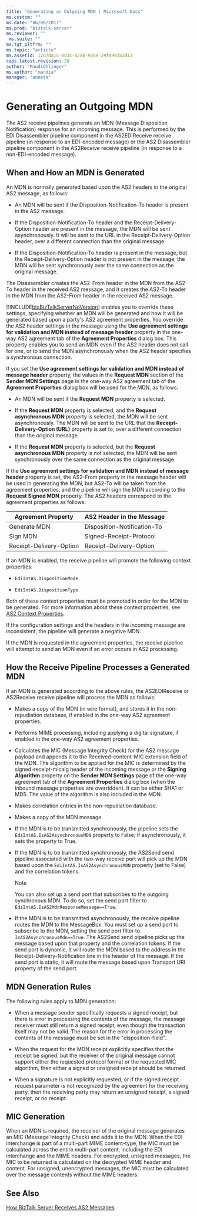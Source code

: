 ```yaml
---
title: "Generating an Outgoing MDN | Microsoft Docs"
ms.custom: ""
ms.date: "06/08/2017"
ms.prod: "biztalk-server"
ms.reviewer: ""
 ms.suite: ""
ms.tgt_pltfrm: ""
ms.topic: "article"
ms.assetid: 12d7da1c-0d3c-42d4-9388-29f499353d13
caps.latest.revision: 20
author: "MandiOhlinger"
ms.author: "mandia"
manager: "anneta"
---
```

# Generating an Outgoing MDN
The AS2 receive pipelines generate an MDN (Message Disposition Notification) response for an incoming message. This is performed by the EDI Disassembler pipeline component in the AS2EDIReceive receive pipeline (in response to an EDI-encoded message) or the AS2 Disassembler pipeline component in the AS2Receive receive pipeline (in response to a non-EDI-encoded message).  
  
## When and How an MDN is Generated  
 An MDN is normally generated based upon the AS2 headers in the original AS2 message, as follows:  
  
-   An MDN will be sent if the Disposition-Notification-To header is present in the AS2 message.  
  
-   If the Disposition-Notification-To header and the Receipt-Delivery-Option header are present in the message, the MDN will be sent asynchronously. It will be sent to the URL in the Receipt-Delivery-Option header, over a different connection than the original message.  
  
-   If the Disposition-Notification-To header is present in the message, but the Receipt-Delivery-Option header is not present in the message, the MDN will be sent synchronously over the same connection as the original message.  
  
 The Disassembler creates the AS2-From header in the MDN from the AS2-To header in the received AS2 message, and it creates the AS2-To header in the MDN from the AS2-From header in the received AS2 message.  
  
 [!INCLUDE[btsBizTalkServerNoVersion](../includes/btsbiztalkservernoversion-md.md)] enables you to override these settings, specifying whether an MDN will be generated and how it will be generated based upon a party's AS2 agreement properties. You override the AS2 header settings in the message using the **Use agreement settings for validation and MDN instead of message header** property in the one-way AS2 agreement tab of the **Agreement Properties** dialog box. This property enables you to send an MDN even if the AS2 header does not call for one, or to send the MDN asynchronously when the AS2 header specifies a synchronous connection.  
  
 If you set the **Use agreement settings for validation and MDN instead of message header** property, the values in the **Request MDN** section of the **Sender MDN Settings** page in the one-way AS2 agreement tab of the **Agreement Properties** dialog box will be used for the MDN, as follows:  
  
-   An MDN will be sent if the **Request MDN** property is selected.  
  
-   If the **Request MDN** property is selected, and the **Request asynchronous MDN** property is selected, the MDN will be sent asynchronously. The MDN will be sent to the URL that the **Receipt-Delivery-Option (URL)** property is set to, over a different connection than the original message.  
  
-   If the **Request MDN** property is selected, but the **Request asynchronous MDN** property is not selected, the MDN will be sent synchronously over the same connection as the original message.  
  
 If the **Use agreement settings for validation and MDN instead of message header** property is set, the AS2-From property in the message header will be used in generating the MDN, but AS2-To will be taken from the agreement properties, and the pipeline will sign the MDN according to the **Request Signed MDN** property. The AS2 headers correspond to the agreement properties as follows:  
  
|Agreement Property|AS2 Header in the Message|  
|------------------------|-------------------------------|  
|Generate MDN|Disposition-Notification-To|  
|Sign MDN|Signed-Receipt-Protocol|  
|Receipt-Delivery-Option|Receipt-Delivery-Option|  
  
 If an MDN is enabled, the receive pipeline will promote the following context properties:  
  
-   `EdiIntAS.DispositionMode`  
  
-   `EdiIntAS.DispositionType`  
  
 Both of these context properties must be promoted in order for the MDN to be generated. For more information about these context properties, see [AS2 Context Properties](../core/as2-context-properties.md).  
  
 If the configuration settings and the headers in the incoming message are inconsistent, the pipeline will generate a negative MDN.  
  
 If the MDN is requested in the agreement properties, the receive pipeline will attempt to send an MDN even if an error occurs in AS2 processing.  
  
## How the Receive Pipeline Processes a Generated MDN  
 If an MDN is generated according to the above rules, the AS2EDIReceive or AS2Receive receive pipeline will process the MDN as follows:  
  
-   Makes a copy of the MDN (in wire format), and stores it in the non-repudiation database, if enabled in the one-way AS2 agreement properties.  
  
-   Performs MIME processing, including applying a digital signature, if enabled in the one-way AS2 agreement properties.  
  
-   Calculates the MIC (Message Integrity Check) for the AS2 message payload and appends it to the Received-content-MIC extension field of the MDN. The algorithm to be applied for the MIC is determined by the signed-receipt-micalg header of the incoming message or the **Signing Algorithm** property on the **Sender MDN Settings** page of the one-way agreement tab of the **Agreement Properties** dialog box (when the inbound message properties are overridden). It can be either SHA1 or MD5. The value of the algorithm is also included in the MDN.  
  
-   Makes correlation entries in the non-repudiation database.  
  
-   Makes a copy of the MDN message.  
  
-   If the MDN is to be transmitted synchronously, the pipeline sets the `EdiIntAS.IsAS2AsynchronousMDN` property to False; if asynchronously, it sets the property to True.  
  
-   If the MDN is to be transmitted synchronously, the AS2Send send pipeline associated with the two-way receive port will pick up the MDN based upon the `EdiIntAS.IsAS2AsynchronousMDN` property (set to False) and the correlation tokens.  
  
    > [!NOTE]
    >  You can also set up a send port that subscribes to the outgoing synchronous MDN. To do so, set the send port filter to `EdiIntAS.IsAS2MdnResponseMessage==True`.  
  
-   If the MDN is to be transmitted asynchronously, the receive pipeline routes the MDN to the MessageBox. You must set up a send port to subscribe to the MDN, setting the send port filter to `IsAS2AsynchronousMdn==True`. The AS2Send send pipeline picks up the message based upon that property and the correlation tokens. If the send port is dynamic, it will route the MDN based to the address in the Receipt-Delivery-Notification line in the header of the message. If the send port is static, it will route the message based upon Transport URI property of the send port.  
  
## MDN Generation Rules  
 The following rules apply to MDN generation:  
  
-   When a message sender specifically requests a signed receipt, but there is error in processing the contents of the message, the message receiver must still return a signed receipt, even though the transaction itself may not be valid. The reason for the error in processing the contents of the message must be set in the "disposition-field".  
  
-   When the request for the MDN receipt explicitly specifies that the receipt be signed, but the receiver of the original message cannot support either the requested protocol format or the requested MIC algorithm, then either a signed or unsigned receipt should be returned.  
  
-   When a signature is not explicitly requested, or if the signed receipt request parameter is not recognized by the agreement for the receiving party, then the receiving party may return an unsigned receipt, a signed receipt, or no receipt.  
  
## MIC Generation  
 When an MDN is required, the receiver of the original message generates an MIC (Message Integrity Check) and adds it to the MDN. When the EDI interchange is part of a multi-part MIME content-type, the MIC must be calculated across the entire multi-part content, including the EDI interchange and the MIME headers. For encrypted, unsigned messages, the MIC to be returned is calculated on the decrypted MIME header and content. For unsigned, unencrypted messages, the MIC must be calculated over the message contents without the MIME headers.  
  
## See Also  
 [How BizTalk Server Receives AS2 Messages](../core/how-biztalk-server-receives-as2-messages.md)